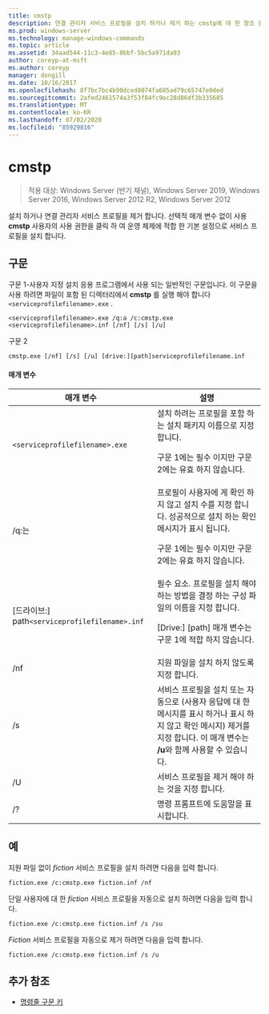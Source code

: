```yaml
---
title: cmstp
description: 연결 관리자 서비스 프로필을 설치 하거나 제거 하는 cmstp에 대 한 참조 문서입니다.
ms.prod: windows-server
ms.technology: manage-windows-commands
ms.topic: article
ms.assetid: 34aad544-11c3-4e85-8bbf-5bc5a971da93
author: coreyp-at-msft
ms.author: coreyp
manager: dongill
ms.date: 10/16/2017
ms.openlocfilehash: 8f7bc7bc4b90dced8074fa685ad79c65747e0ded
ms.sourcegitcommit: 2afed2461574a3f53f84fc9ec28d86df3b335685
ms.translationtype: MT
ms.contentlocale: ko-KR
ms.lasthandoff: 07/02/2020
ms.locfileid: "85929816"
---
```

# <a name="cmstp"></a>cmstp

> 적용 대상: Windows Server (반기 채널), Windows Server 2019, Windows Server 2016, Windows Server 2012 R2, Windows Server 2012

설치 하거나 연결 관리자 서비스 프로필을 제거 합니다. 선택적 매개 변수 없이 사용 **cmstp** 사용자의 사용 권한을 클릭 하 여 운영 체제에 적합 한 기본 설정으로 서비스 프로필을 설치 합니다.

## <a name="syntax"></a>구문

구문 1-사용자 지정 설치 응용 프로그램에서 사용 되는 일반적인 구문입니다. 이 구문을 사용 하려면 파일이 포함 된 디렉터리에서 **cmstp** 를 실행 해야 합니다 `<serviceprofilefilename>.exe` .

```
<serviceprofilefilename>.exe /q:a /c:cmstp.exe <serviceprofilefilename>.inf [/nf] [/s] [/u]
```

구문 2
```
cmstp.exe [/nf] [/s] [/u] [drive:][path]serviceprofilefilename.inf
```

#### <a name="parameters"></a>매개 변수
| 매개 변수 | 설명 |
| --------- | ----------- |
| `<serviceprofilefilename>.exe` | 설치 하려는 프로필을 포함 하는 설치 패키지 이름으로 지정 합니다.<p>구문 1에는 필수 이지만 구문 2에는 유효 하지 않습니다. |
| /q:는 | 프로필이 사용자에 게 확인 하지 않고 설치 수를 지정 합니다. 성공적으로 설치 하는 확인 메시지가 표시 됩니다.<p>구문 1에는 필수 이지만 구문 2에는 유효 하지 않습니다. |
| [드라이브:] path`<serviceprofilefilename>.inf` | 필수 요소. 프로필을 설치 해야 하는 방법을 결정 하는 구성 파일의 이름을 지정 합니다.<p>[Drive:] [path] 매개 변수는 구문 1에 적합 하지 않습니다. |
| /nf | 지원 파일을 설치 하지 않도록 지정 합니다. |
| /s | 서비스 프로필을 설치 또는 자동으로 (사용자 응답에 대 한 메시지를 표시 하거나 표시 하지 않고 확인 메시지) 제거를 지정 합니다. 이 매개 변수는 **/u**와 함께 사용할 수 있습니다.|
| /U | 서비스 프로필을 제거 해야 하는 것을 지정 합니다. |
| /? | 명령 프롬프트에 도움말을 표시합니다. |

## <a name="examples"></a>예

지원 파일 없이 *fiction* 서비스 프로필을 설치 하려면 다음을 입력 합니다.

```
fiction.exe /c:cmstp.exe fiction.inf /nf
```

단일 사용자에 대 한 *fiction* 서비스 프로필을 자동으로 설치 하려면 다음을 입력 합니다.

```
fiction.exe /c:cmstp.exe fiction.inf /s /su
```

*Fiction* 서비스 프로필을 자동으로 제거 하려면 다음을 입력 합니다.

```
fiction.exe /c:cmstp.exe fiction.inf /s /u
```

## <a name="additional-references"></a>추가 참조

- [명령줄 구문 키](command-line-syntax-key.md)

